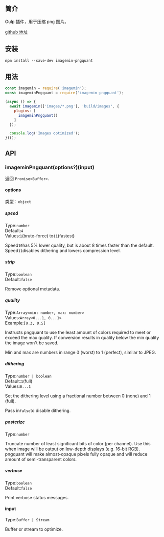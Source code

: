 ## 简介

Gulp 插件，用于压缩 png 图片。

[github 地址](https://github.com/dlmanning/gulp-sass)

## 安装

```
npm install --save-dev imagemin-pngquant
```

## 用法

```js
const imagemin = require('imagemin');
const imageminPngquant = require('imagemin-pngquant');

(async () => {
  await imagemin(['images/*.png'], 'build/images', {
    plugins: [
      imageminPngquant()
    ]
  });

  console.log('Images optimized');
})();
```

## API

### imageminPngquant\(options?\)\(input\)

返回 `Promise<Buffer>`.

#### options

类型：`object`

##### speed

Type:`number`  
Default:`4`  
Values:`1`\(brute-force\) to`11`\(fastest\)

Speed`10`has 5% lower quality, but is about 8 times faster than the default. Speed`11`disables dithering and lowers compression level.

##### strip

Type:`boolean`  
Default:`false`

Remove optional metadata.

##### quality

Type:`Array<min: number, max: number>`  
Values:`Array<0...1, 0...1>`  
Example:`[0.3, 0.5]`

Instructs pngquant to use the least amount of colors required to meet or exceed the max quality. If conversion results in quality below the min quality the image won't be saved.

Min and max are numbers in range 0 \(worst\) to 1 \(perfect\), similar to JPEG.

##### dithering

Type:`number | boolean`  
Default:`1`\(full\)  
Values:`0...1`

Set the dithering level using a fractional number between 0 \(none\) and 1 \(full\).

Pass in`false`to disable dithering.

##### posterize

Type:`number`

Truncate number of least significant bits of color \(per channel\). Use this when image will be output on low-depth displays \(e.g. 16-bit RGB\). pngquant will make almost-opaque pixels fully opaque and will reduce amount of semi-transparent colors.

##### verbose

Type:`boolean`  
Default:`false`

Print verbose status messages.

#### input

Type:`Buffer | Stream`

Buffer or stream to optimize.



